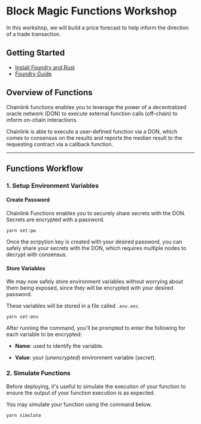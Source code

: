 # Block Magic Functions Workshop
In this workshop, we will build a price forecast to help inform the direction of a trade transaction.

## Getting Started
- [Install Foundry and Rust](/docs/INSTALL.md)
- [Foundry Guide](/docs/FOUNDRY.md)

## Overview of Functions
Chainlink functions enables you to leverage the power of a decentralized oracle network (DON) to execute external function calls (off-chain) to inform on-chain interactions.

Chainlink is able to execute a user-defined function via a DON, which comes to consensus on the results and reports the median result to the requesting contract via a callback function.

---


## Functions Workflow

### 1. Setup Environment Variables

#### Create Password
Chainlink Functions enables you to securely share secrets with the DON. Secrets are encrypted with a password.
```
yarn set:pw
```
Once the ecrpytion key is created with your desired password, you can safely share your secrets with the DON, which requires multiple nodes to decrypt with consensus.

#### Store Variables

We may now safely store environment variables without worrying about them being exposed, since they will be encrypted with your desired password. 

These variables will be stored in a file called `.env.enc`.

```
yarn set:env
```
After running the command, you'll be prompted to enter the following for each variable to be encrypted:

- **Name**: used to identify the variable.

- **Value**: your (*unencrypted*) environment variable (*secret*).


### 2. Simulate Functions
Before deploying, it's useful to simulate the execution of your function to ensure the output of your function execution is as expected.

You may simulate your function using the command below.

```
yarn simulate
```